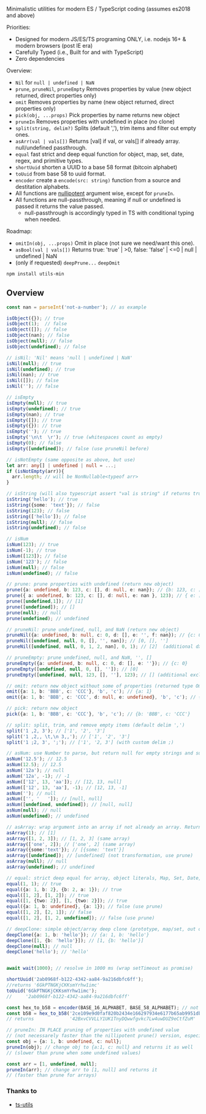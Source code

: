 
Minimalistic utilities for modern ES / TypeScript coding (assumes es2018 and above)

Priorities: 

- Designed for modern JS/ES/TS programing ONLY, i.e. nodejs 16+ & modern browsers (post IE era)
- Carefully Typed (i.e., Built for and with TypeScript)
- Zero dependencies


Overview: 

- `Nil` for `null | undefined | NaN`
- `prune`, `pruneNil`, `pruneEmpty` Removes properties by value (new object returned, direct properties only)
- `omit` Removes properties by name (new object returned, direct properties only)
- `pick(obj, ...props)` Pick properties by name returns new object
- `pruneIn` Removes properties with undefined in place (no clone)
- `split(string, delim?)` Splits (default ','), trim items and filter out empty ones.
- `asArr(val | vals[])` Returns [val] if val, or vals[] if already array. null/undefined passthrough.
- `equal` fast strict and deep equal function for object, map, set, date, regex, and primitive types.
- `shortUuid` shorten a UUID to a base 58 format (bitcoin alphabet)
- `toUuid` from base 58 to uuid format. 
- `encoder` create a `encode(src: string)` function from a source and destitation alphabets.
- All functions are [nullipotent](https://en.wiktionary.org/wiki/nullipotent) argument wise, except for `pruneIn`.
- All functions are null-passthrough, meaning if null or undefined is passed it returns the value passed.
  - null-passthrough is accordingly typed in TS with conditional typing when needed.



Roadmap: 
- `omitIn(obj, ...props)` Omit in place (not sure we need/want this one).
- `asBool(val | vals[])` Returns true: 'true' | >0, false: 'false' | <=0 | null | undefined | NaN
- (only if requested) `deepPrune...` `deepOmit`


```sh
npm install utils-min
```

## Overview


```ts
const nan = parseInt('not-a-number'); // as example

isObject({}); // true
isObject(1);  // false
isObject([]); // false
isObject(nan); // false
isObject(null); // false
isObject(undefined); // false

// isNil: 'Nil' means 'null | undefined | NaN'
isNil(null); // true
isNil(undefined); // true
isNil(nan); // true
isNil([]); // false
isNil(''); // false

// isEmpty
isEmpty(null); // true
isEmpty(undefined); // true
isEmpty(nan); // true
isEmpty([]); // true
isEmpty({}): // true
isEmpty(''); // true
isEmpty('\n\t  \r'); // true (whitespaces count as empty)
isEmpty(0); // false
isEmpty([undefined]); // false (use pruneNil before)

// isNotEmpty (same opposite as above, but use)
let arr: any[] | undefined | null = ...;
if (isNotEmpty(arr)){
  arr.length; // will be NonNullable<typeof arr>
}

// isString (will also typescript assert "val is string" if returns true)
isString('hello'); // true 
isString({some: 'text'}); // false 
isString(123); // false 
isString(['hello']); // false 
isString(null); // false
isString(undefined); // false 

// isNum
isNum(123); // true 
isNum(-1); // true 
isNum([123]); // false 
isNum('123'); // false 
isNum(null); // false
isNum(undefined); // false 

// prune: prune properties with undefined (return new object)
prune({a: undefined, b: 123, c: [], d: null, e: nan}); // {b: 123, c: [], d: null, c: nan}
prune({ a: undefined, b: 123, c: [], d: null, e: nan }, 123); // { e: [], f: '' } (with additional exclude 123)
prune([undefined,1]); // [1]
prune([undefined]); // []
prune(null); // null
prune(undefined); // undefined

// pruneNil: prune undefined, null, and NaN (return new object)
pruneNil({a: undefined, b: null, c: 0, d: [], e: '', f: nan}); // {c: 0, d: [], e: ''}
pruneNil([undefined, null, 0, [], '', nan]); // [0, [], '']
pruneNil([undefined, null, 0, 1, 2, nan], 0, 1); // [2]  (additional dxcludes 0 and 1)

// pruneEmpty: prune undefined, null, and NaN, '', []
pruneEmpty({a: undefined, b: null, c: 0, d: [], e: ''}); // {c: 0}
pruneEmpty([undefined, null, 0, [], '']); // [0]
pruneEmpty([undefined, null, 123, [], ''], 123); // [] (additional exclude 123)

// omit: return new object without some of properties (returned type Omit<T, K extends Extract<keyof T, string>>)
omit({a: 1, b: 'BBB', c: 'CCC'}, 'b', 'c'); // {a: 1}
omit({a: 1, b: 'BBB', c: 'CCC', d: null, e: undefined}, 'b', 'c'); // {a: 1, d: null, e: undefined}

// pick: return new object 
pick({a: 1, b: 'BBB', c: 'CCC'}, 'b', 'c'); // {b: 'BBB', c: 'CCC'}

// split: split, trim, and remove empty items (default delim ',')
split('1 ,2, 3'); // ['1', '2', '3']
split('1 ,2,, \t,\n 3,,'); // ['1', '2', '3']
split('1 ;2, 3', ';'); // ['1', '2, 3'] (with custom delim ;)

// asNum: use Number to parse, but return null for empty strings and support array.
asNum('12.5'); // 12.5
asNum(12.5); // 12.5
asNum('12a'); // null
asNum('12a', -1); // -1
asNum(['12', 13, 'aa']); // [12, 13, null]
asNum(['12', 13, 'aa'], -1); // [12, 13, -1]
asNum(''); // null
asNum(['', '   ']); // [null, null]
asNum([undefined, undefined]); // [null, null]
asNum(null); // null
asNum(undefined); // undefined

// asArray: wrap argument into an array if not already an array. Returns correct TS type.
asArray(1); // [1]
asArray([1, 2, 3]); // [1, 2, 3] (same array)
asArray(['one', 2]); // ['one', 2] (same array)
asArray({some:'text'}); // [{some: 'text'}]
asArray([undefined]); // [undefined] (not transformation, use prune)
asArray(null); // null
asArray(undefined); // undefined

// equal: strict deep equal for array, object literals, Map, Set, Date, RegEx, and primtive types
equal(1, 1); // true
equal({a: 1, b: 2}, {b: 2, a: 1}); // true
equal([1, 2], [1, 2]); // true
equal([1, {two: 2}], [1, {two: 2}]); // true
equal({a: 1, b: undefined}, {a: 1}); // false (use prune)
equal([1, 2], [2, 1]); // false
equal([1, 2], [1, 2, undefined]); // false (use prune)

// deepClone: simple object/array deep clone (prototype, map/set, out of scope)
deepClone({a: 1, b: 'hello'}); // {a: 1, b: 'hello'}
deepClone([1, {b: 'hello'}]); // [1, {b: 'hello'}]
deepClone(null); // null
deepClone('hello'); // 'hello'


await wait(1000); // resolve in 1000 ms (wrap setTimeout as promise)

shortUuid('2ab0968f-b122-4342-aa84-9a216dbfc6ff');
//returns '6GkPTNGKjCKKsmYrhw1imc'
toUuid('6GkPTNGKjCKKsmYrhw1imc');
//     '2ab0968f-b122-4342-aa84-9a216dbfc6ff'

const hex_to_b58 = encoder(BASE_16_ALPHABET, BASE_58_ALPHABET); // not lowercase base_16 alphabet
const b58 = hex_to_b58('2ce109e9d0faf820b2434e166297934e6177b65ab9951dbc3e204cad4689b39c');
// returns             '42BxvCVVLLY1UK1TnyDQwwfgvkc7Lw4uwDUZ9eCtfZuM'

// pruneIn: IN PLACE pruning of properties with undefined value 
// (not necessarely faster than the nillipotent prune() version, especially for object)
const obj = {a: 1, b: undefined, c: null};
pruneIn(obj); // change obj to {a:1, c: null} and returns it as well 
// (slower than prune when some undefined values)

const arr = [1, undefined, null];
pruneIn(arr); // change arr to [1, null] and returns it 
// (faster than prune for arrays)
```


### Thanks to

- [ts-utils](https://www.npmjs.com/package/ts-utils)

